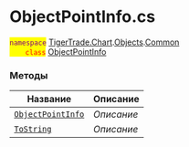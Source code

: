 
# ObjectPointInfo.cs
<mark style="color:purple;">`namespace`</mark> [TigerTrade.Chart](../../../../TigerTrade.Chart.md).[Objects](../../../../TigerTrade.Chart/Objects.md).[Common](../../../../TigerTrade.Chart/Objects/Common.md)  
<mark style="color:red;">&nbsp;&nbsp;&nbsp;&nbsp;&nbsp;&nbsp;&nbsp;`class`</mark> [ObjectPointInfo](../ObjectPointInfo.cs.md)

### Методы
| Название | Описание |
| --- | --- |
| [`ObjectPointInfo`](./Методы/ObjectPointInfo.md) | *Описание* |
| [`ToString`](./Методы/ToString.md) | *Описание* |
